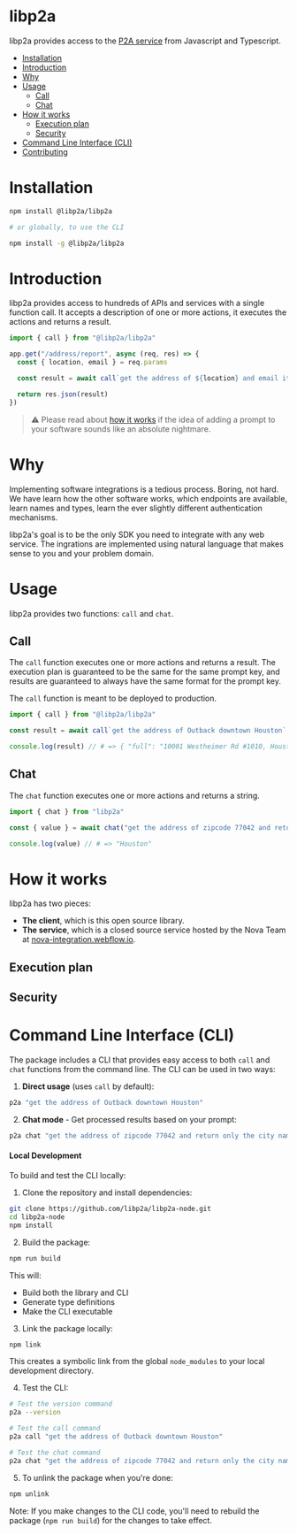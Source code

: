 # libp2a

libp2a provides access to the
[P2A service](https://p2a.telescope.chat/api/v1/docs) from
Javascript and Typescript.

* [Installation](#installation)
* [Introduction](#introduction)
* [Why](#why)
* [Usage](#usage)
  - [Call](#call)
  - [Chat](#chat)
* [How it works](#how-it-works)
  - [Execution plan](#execution-plan)
  - [Security](#security)
* [Command Line Interface (CLI)](#command-line-interface-cli)
* [Contributing](#contributing)

# Installation

```bash
npm install @libp2a/libp2a

# or globally, to use the CLI

npm install -g @libp2a/libp2a
```

# Introduction

libp2a provides access to hundreds of APIs and services with a single function
call. It accepts a description of one or more actions, it executes the actions
and returns a result.

```ts
import { call } from "@libp2a/libp2a"

app.get("/address/report", async (req, res) => {
  const { location, email } = req.params

  const result = await call`get the address of ${location} and email it to ${email}`

  return res.json(result)
})
```

> :warning: Please read about [how it works](#how-it-works) if the idea of
> adding a prompt to your software sounds like an absolute nightmare.

# Why

Implementing software integrations is a tedious process. Boring, not hard.
We have learn how the other software works, which endpoints are available, learn
names and types, learn the ever slightly different authentication mechanisms.

libp2a's goal is to be the only SDK you need to integrate with any web service.
The ingrations are implemented using natural language that makes sense to you
and your problem domain.

# Usage

libp2a provides two functions: `call` and `chat`.

## Call

The `call` function executes one or more actions and returns a result.
The execution plan is guaranteed to be the same for the same prompt key,
and results are guaranteed to always have the same format for the prompt key.

The `call` function is meant to be deployed to production.

```ts
import { call } from "@libp2a/libp2a"

const result = await call`get the address of Outback downtown Houston`

console.log(result) // # => { "full": "10001 Westheimer Rd #1010, Houston, TX 77042, USA", "postal_code": "77042", "street_name": "Westheimer Road", "complement": "1010", "neighborhood": "Westside", "city_name": "Houston", "state_name": "Texas", "state_code": "TX", "country_name": "United States", "country_code": "US" }
```

## Chat

The `chat` function executes one or more actions and returns a string.

```ts
import { chat } from "libp2a"

const { value } = await chat("get the address of zipcode 77042 and return only the city name")

console.log(value) // # => "Houston"
```

# How it works

libp2a has two pieces:

* **The client**, which is this open source library.
* **The service**, which is a closed source service hosted by the Nova Team at
  [nova-integration.webflow.io](https://nova-integration.webflow.io/).

## Execution plan

## Security

# Command Line Interface (CLI)

The package includes a CLI that provides easy access to both `call` and `chat` functions from the command line. The CLI can be used in two ways:

1. **Direct usage** (uses `call` by default):
```bash
p2a "get the address of Outback downtown Houston"
```

2. **Chat mode** - Get processed results based on your prompt:
```bash
p2a chat "get the address of zipcode 77042 and return only the city name"
```

#### Local Development

To build and test the CLI locally:

1. Clone the repository and install dependencies:
```bash
git clone https://github.com/libp2a/libp2a-node.git
cd libp2a-node
npm install
```

2. Build the package:
```bash
npm run build
```
This will:
- Build both the library and CLI
- Generate type definitions
- Make the CLI executable

3. Link the package locally:
```bash
npm link
```
This creates a symbolic link from the global `node_modules` to your local development directory.

4. Test the CLI:
```bash
# Test the version command
p2a --version

# Test the call command
p2a call "get the address of Outback downtown Houston"

# Test the chat command
p2a chat "get the address of zipcode 77042 and return only the city name"
```

5. To unlink the package when you're done:
```bash
npm unlink
```

Note: If you make changes to the CLI code, you'll need to rebuild the package (`npm run build`) for the changes to take effect.
